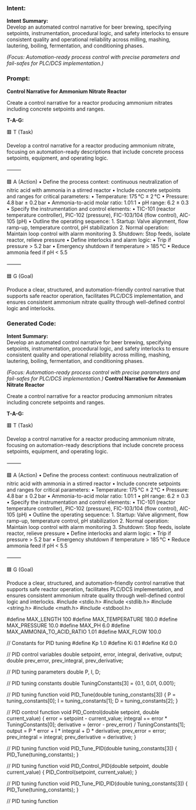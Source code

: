 ### Intent:
**Intent Summary:**  
Develop an automated control narrative for beer brewing, specifying setpoints, instrumentation, procedural logic, and safety interlocks to ensure consistent quality and operational reliability across milling, mashing, lautering, boiling, fermentation, and conditioning phases.  

*(Focus: Automation-ready process control with precise parameters and fail-safes for PLC/DCS implementation.)*

### Prompt:
**Control Narrative for Ammonium Nitrate Reactor**

Create a control narrative for a reactor producing ammonium nitrates including concrete setpoints and ranges.

**T-A-G:**

🟥 T (Task)

Develop a control narrative for a reactor producing ammonium nitrate, focusing on automation-ready descriptions that include concrete process setpoints, equipment, and operating logic.

⸻

🟩 A (Action)
	•	Define the process context: continuous neutralization of nitric acid with ammonia in a stirred reactor
	•	Include concrete setpoints and ranges for critical parameters:
	•	Temperature: 175 °C ± 2 °C
	•	Pressure: 4.8 bar ± 0.2 bar
	•	Ammonia-to-acid molar ratio: 1.01:1
	•	pH range: 6.2 ± 0.3
	•	Specify the instrumentation and control elements:
	•	TIC-101 (reactor temperature controller), PIC-102 (pressure), FIC-103/104 (flow control), AIC-105 (pH)
	•	Outline the operating sequence:
	1.	Startup: Valve alignment, flow ramp-up, temperature control, pH stabilization
	2.	Normal operation: Maintain loop control with alarm monitoring
	3.	Shutdown: Stop feeds, isolate reactor, relieve pressure
	•	Define interlocks and alarm logic:
	•	Trip if pressure > 5.2 bar
	•	Emergency shutdown if temperature > 185 °C
	•	Reduce ammonia feed if pH < 5.5

⸻

🟦 G (Goal)

Produce a clear, structured, and automation-friendly control narrative that supports safe reactor operation, facilitates PLC/DCS implementation, and ensures consistent ammonium nitrate quality through well-defined control logic and interlocks.

### Generated Code:
**Intent Summary:**  
Develop an automated control narrative for beer brewing, specifying setpoints, instrumentation, procedural logic, and safety interlocks to ensure consistent quality and operational reliability across milling, mashing, lautering, boiling, fermentation, and conditioning phases.  

*(Focus: Automation-ready process control with precise parameters and fail-safes for PLC/DCS implementation.)*
**Control Narrative for Ammonium Nitrate Reactor**

Create a control narrative for a reactor producing ammonium nitrates including concrete setpoints and ranges.

**T-A-G:**

🟥 T (Task)

Develop a control narrative for a reactor producing ammonium nitrate, focusing on automation-ready descriptions that include concrete process setpoints, equipment, and operating logic.

⸻

🟩 A (Action)
	•	Define the process context: continuous neutralization of nitric acid with ammonia in a stirred reactor
	•	Include concrete setpoints and ranges for critical parameters:
	•	Temperature: 175 °C ± 2 °C
	•	Pressure: 4.8 bar ± 0.2 bar
	•	Ammonia-to-acid molar ratio: 1.01:1
	•	pH range: 6.2 ± 0.3
	•	Specify the instrumentation and control elements:
	•	TIC-101 (reactor temperature controller), PIC-102 (pressure), FIC-103/104 (flow control), AIC-105 (pH)
	•	Outline the operating sequence:
	1.	Startup: Valve alignment, flow ramp-up, temperature control, pH stabilization
	2.	Normal operation: Maintain loop control with alarm monitoring
	3.	Shutdown: Stop feeds, isolate reactor, relieve pressure
	•	Define interlocks and alarm logic:
	•	Trip if pressure > 5.2 bar
	•	Emergency shutdown if temperature > 185 °C
	•	Reduce ammonia feed if pH < 5.5

⸻

🟦 G (Goal)

Produce a clear, structured, and automation-friendly control narrative that supports safe reactor operation, facilitates PLC/DCS implementation, and ensures consistent ammonium nitrate quality through well-defined control logic and interlocks.
#include <stdio.h>
#include <stdlib.h>
#include <string.h>
#include <math.h>
#include <stdbool.h>

#define MAX_LENGTH 100
#define MAX_TEMPERATURE 180.0
#define MAX_PRESSURE 10.0
#define MAX_PH 6.0
#define MAX_AMMONIA_TO_ACID_RATIO 1.01
#define MAX_FLOW 100.0

// Constants for PID tuning
#define Kp 1.0
#define Ki 0.1
#define Kd 0.0

// PID control variables
double setpoint, error, integral, derivative, output;
double prev_error, prev_integral, prev_derivative;

// PID tuning parameters
double P, I, D;

// PID tuning constants
double TuningConstants[3] = {0.1, 0.01, 0.001};

// PID tuning function
void PID_Tune(double tuning_constants[3]) {
    P = tuning_constants[0];
    I = tuning_constants[1];
    D = tuning_constants[2];
}

// PID control function
void PID_Control(double setpoint, double current_value) {
    error = setpoint - current_value;
    integral += error * TuningConstants[0];
    derivative = (error - prev_error) / TuningConstants[1];
    output = P * error + I * integral + D * derivative;
    prev_error = error;
    prev_integral = integral;
    prev_derivative = derivative;
}

// PID tuning function
void PID_Tune_PID(double tuning_constants[3]) {
    PID_Tune(tuning_constants);
}

// PID tuning function
void PID_Control_PID(double setpoint, double current_value) {
    PID_Control(setpoint, current_value);
}

// PID tuning function
void PID_Tune_PID_PID(double tuning_constants[3]) {
    PID_Tune(tuning_constants);
}

// PID tuning function
